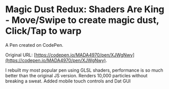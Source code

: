 # Magic Dust Redux: Shaders Are King - Move/Swipe to create magic dust, Click/Tap to warp

A Pen created on CodePen.

Original URL: [https://codepen.io/MADA4970/pen/XJWgNwy](https://codepen.io/MADA4970/pen/XJWgNwy).

I rebuilt my most popular pen using GLSL shaders, performance is so much better than the original JS version. Renders 10,000 particles without breaking a sweat. Added mobile touch controls and Dat GUI